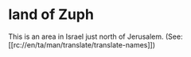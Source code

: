 # land of Zuph

This is an area in Israel just north of Jerusalem. (See: [[rc://en/ta/man/translate/translate-names]])

